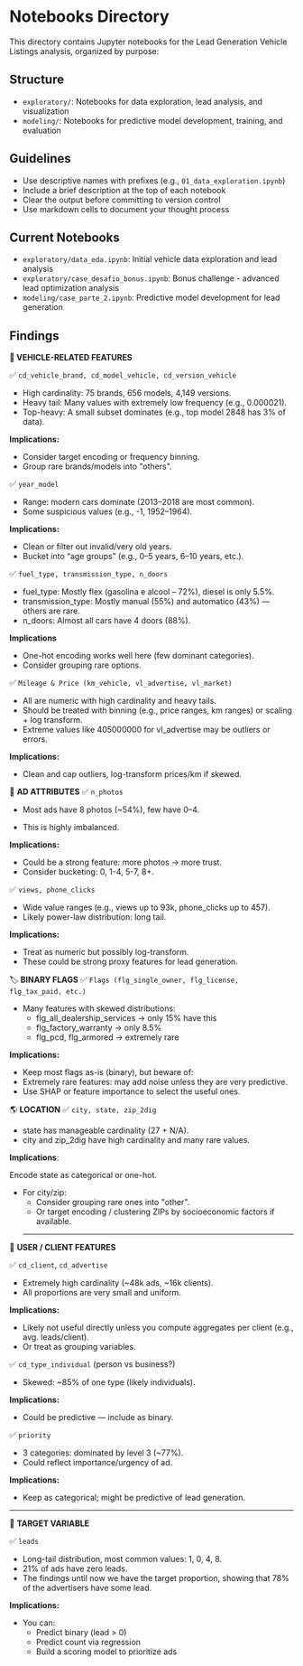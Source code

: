 # Notebooks Directory

This directory contains Jupyter notebooks for the Lead Generation Vehicle Listings analysis, organized by purpose:

## Structure
- `exploratory/`: Notebooks for data exploration, lead analysis, and visualization
- `modeling/`: Notebooks for predictive model development, training, and evaluation

## Guidelines
- Use descriptive names with prefixes (e.g., `01_data_exploration.ipynb`)
- Include a brief description at the top of each notebook
- Clear the output before committing to version control
- Use markdown cells to document your thought process

## Current Notebooks
- `exploratory/data_eda.ipynb`: Initial vehicle data exploration and lead analysis
- `exploratory/case_desafio_bonus.ipynb`: Bonus challenge - advanced lead optimization analysis
- `modeling/case_parte_2.ipynb`: Predictive model development for lead generation

## Findings


**🚗 VEHICLE-RELATED FEATURES**

✅ `cd_vehicle_brand, cd_model_vehicle, cd_version_vehicle`

* High cardinality: 75 brands, 656 models, 4,149 versions.
* Heavy tail: Many values with extremely low frequency (e.g., 0.000021).
* Top-heavy: A small subset dominates (e.g., top model 2848 has 3% of data).

**Implications:**
* Consider target encoding or frequency binning.
* Group rare brands/models into "others".

✅ `year_model`

* Range: modern cars dominate (2013–2018 are most common).
* Some suspicious values (e.g., -1, 1952–1964).

**Implications:**
* Clean or filter out invalid/very old years.
* Bucket into “age groups” (e.g., 0–5 years, 6–10 years, etc.).

✅ `fuel_type, transmission_type, n_doors`
* fuel_type: Mostly flex (gasolina e alcool – 72%), diesel is only 5.5%.
* transmission_type: Mostly manual (55%) and automatico (43%) — others are rare.
* n_doors: Almost all cars have 4 doors (88%).

**Implications**
* One-hot encoding works well here (few dominant categories).
* Consider grouping rare options.

✅ `Mileage & Price (km_vehicle, vl_advertise, vl_market)`

* All are numeric with high cardinality and heavy tails.
* Should be treated with binning (e.g., price ranges, km ranges) or scaling + log transform.
* Extreme values like 405000000 for vl_advertise may be outliers or errors.

**Implications:**
* Clean and cap outliers, log-transform prices/km if skewed.

📸 **AD ATTRIBUTES**
✅ `n_photos`

* Most ads have 8 photos (~54%), few have 0–4.

* This is highly imbalanced.

**Implications:**
* Could be a strong feature: more photos → more trust.
* Consider bucketing: 0, 1-4, 5-7, 8+.

✅ `views, phone_clicks`

* Wide value ranges (e.g., views up to 93k, phone_clicks up to 457).
* Likely power-law distribution: long tail.

**Implications:**
* Treat as numeric but possibly log-transform.
* These could be strong proxy features for lead generation.

🏷️ **BINARY FLAGS**
✅ `Flags (flg_single_owner, flg_license, flg_tax_paid, etc.)`

* Many features with skewed distributions:
    * flg_all_dealership_services → only 15% have this
    * flg_factory_warranty → only 8.5%
    * flg_pcd, flg_armored → extremely rare

**Implications:**

* Keep most flags as-is (binary), but beware of:
* Extremely rare features: may add noise unless they are very predictive.
* Use SHAP or feature importance to select the useful ones.

🌎 **LOCATION**
✅ `city, state, zip_2dig`

* state has manageable cardinality (27 + N/A).
* city and zip_2dig have high cardinality and many rare values.

**Implications**:

Encode state as categorical or one-hot.

* For city/zip:
    * Consider grouping rare ones into "other".
    * Or target encoding / clustering ZIPs by socioeconomic factors if available.
    ---

🧍 **USER / CLIENT FEATURES**

✅ `cd_client`, `cd_advertise`
* Extremely high cardinality (~48k ads, ~16k clients).
* All proportions are very small and uniform.

**Implications:**
* Likely not useful directly unless you compute aggregates per client (e.g., avg. leads/client).
* Or treat as grouping variables.

✅ `cd_type_individual` (person vs business?)
* Skewed: ~85% of one type (likely individuals).

**Implications:**
* Could be predictive — include as binary.

✅ `priority`
* 3 categories: dominated by level 3 (~77%).
* Could reflect importance/urgency of ad.

**Implications:**
* Keep as categorical; might be predictive of lead generation.

---

🎯 **TARGET VARIABLE**

✅ `leads`
* Long-tail distribution, most common values: 1, 0, 4, 8.
* 21% of ads have zero leads.
* The findings until now we have the target proportion, showing that 78% of the advertisers have some lead.

**Implications:**
* You can:
    * Predict binary (lead > 0)
    * Predict count via regression
    * Build a scoring model to prioritize ads

